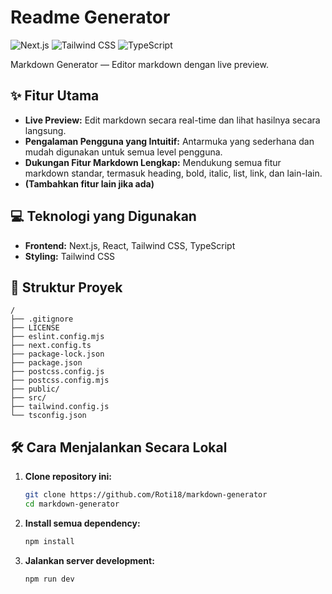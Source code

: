 # Readme Generator

![Next.js](https://img.shields.io/badge/Next.js-000000?style=for-the-badge&logo=nextjs&logoColor=white) ![Tailwind CSS](https://img.shields.io/badge/Tailwind_CSS-38B2AC?style=for-the-badge&logo=tailwind-css&logoColor=white) ![TypeScript](https://img.shields.io/badge/typescript-%23007ACC.svg?style=for-the-badge&logo=typescript&logoColor=white)

Markdown Generator — Editor markdown dengan live preview.

## ✨ Fitur Utama
- **Live Preview:**  Edit markdown secara real-time dan lihat hasilnya secara langsung.
- **Pengalaman Pengguna yang Intuitif:** Antarmuka yang sederhana dan mudah digunakan untuk semua level pengguna.
- **Dukungan Fitur Markdown Lengkap:**  Mendukung semua fitur markdown standar, termasuk heading, bold, italic, list, link, dan lain-lain.
- **(Tambahkan fitur lain jika ada)**


## 💻 Teknologi yang Digunakan
- **Frontend:** Next.js, React, Tailwind CSS, TypeScript
- **Styling:** Tailwind CSS


## 📂 Struktur Proyek
```
/
├── .gitignore
├── LICENSE
├── eslint.config.mjs
├── next.config.ts
├── package-lock.json
├── package.json
├── postcss.config.js
├── postcss.config.mjs
├── public/
├── src/
├── tailwind.config.js
└── tsconfig.json
```

## 🛠️ Cara Menjalankan Secara Lokal
1. **Clone repository ini:**
   ```bash
   git clone https://github.com/Roti18/markdown-generator
   cd markdown-generator
   ```
2. **Install semua dependency:**
   ```bash
   npm install
   ```
3. **Jalankan server development:**
   ```bash
   npm run dev
   ```
